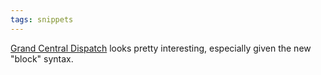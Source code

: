 ```yaml
---
tags: snippets
---
```


[Grand Central Dispatch](http://images.apple.com/macosx/technology/docs/GrandCentral_TB_brief_20090608.pdf) looks pretty interesting, especially given the new "block" syntax.
